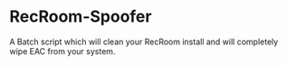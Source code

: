 # RecRoom-Spoofer
A Batch script which will clean your RecRoom install and will completely wipe EAC from your system.
